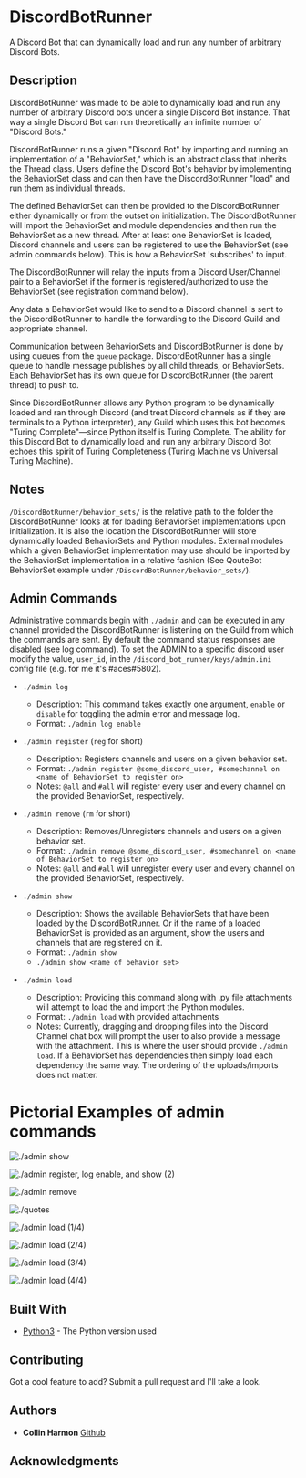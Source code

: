# DiscordBotRunner

A Discord Bot that can dynamically load and run any number of arbitrary Discord Bots.

## Description
DiscordBotRunner was made to be able to dynamically load and run any number of arbitrary Discord bots under a single Discord Bot instance. That way a single Discord Bot can run theoretically an infinite number of "Discord Bots."

DiscordBotRunner runs a given "Discord Bot" by importing and running an implementation of a "BehaviorSet," which is an abstract class that inherits the Thread class. Users define the Discord Bot's behavior by implementing the BehaviorSet class and can then have the DiscordBotRunner "load" and run them as individual threads.

The defined BehaviorSet can then be provided to the DiscordBotRunner either dynamically or from the outset on initialization. The DiscordBotRunner will import the BehaviorSet and module dependencies and then run the BehaviorSet as a new thread.
After at least one BehaviorSet is loaded, Discord channels and users can be registered to use the BehaviorSet (see admin commands below). This is how a BehaviorSet 'subscribes' to input. 

The DiscordBotRunner will relay the inputs from a Discord User/Channel pair to a BehaviorSet if the former is registered/authorized to use the BehaviorSet (see registration command below).

Any data a BehaviorSet would like to send to a Discord channel is sent to the DiscordBotRunner to handle the forwarding to the Discord Guild and appropriate channel.

Communication between BehaviorSets and DiscordBotRunner is done by using queues from the `queue` package. DiscordBotRunner has a single queue to handle message publishes by all child threads, or BehaviorSets. Each BehaviorSet has its own queue for DiscordBotRunner (the parent thread) to push to.


Since DiscordBotRunner allows any Python program to be dynamically loaded and ran through Discord (and treat Discord channels as if they are terminals to a Python interpreter), any Guild which uses this bot becomes "Turing Complete"—since Python itself is Turing Complete. The ability for this Discord Bot to dynamically load and run any arbitrary Discord Bot echoes this spirit of Turing Completeness (Turing Machine vs Universal Turing Machine).

## Notes

`/DiscordBotRunner/behavior_sets/` is the relative path to the folder the DiscordBotRunner looks at for loading BehaviorSet implementations upon initialization. It is also the location the DiscordBotRunner will store dynamically loaded BehaviorSets and Python modules. External modules which a given BehaviorSet implementation may use should be imported by the BehaviorSet implementation in a relative fashion (See QouteBot BehaviorSet example under `/DiscordBotRunner/behavior_sets/`). 

## Admin Commands

Administrative commands begin with `./admin` and can be executed in any channel provided the DiscordBotRunner is listening on the Guild from which the commands are sent. By default the command status responses are disabled (see log command). To set the ADMIN to a specific discord user modify the value, `user_id`, in the `/discord_bot_runner/keys/admin.ini` config file (e.g. for me it's #aces#5802).

* `./admin log`
  * Description: This command takes exactly one argument, `enable` or `disable` for toggling the admin error and message log.
  * Format:      `./admin log enable`

* `./admin register` (`reg` for short)
	* Description: Registers channels and users on a given behavior set.
	* Format:      `./admin register @some_discord_user, #somechannel on <name of BehaviorSet to register on>`
	* Notes:       `@all` and `#all` will register every user and every channel on the provided BehaviorSet, respectively.

* `./admin remove` (`rm` for short)
	* Description: Removes/Unregisters channels and users on a given behavior set.
	* Format:      `./admin remove @some_discord_user, #somechannel on <name of BehaviorSet to register on>`
	* Notes:       `@all` and `#all` will unregister every user and every channel on the provided BehaviorSet, respectively.

* `./admin show`
	* Description: Shows the available BehaviorSets that have been loaded by the DiscordBotRunner. Or if the name of a loaded BehaviorSet is provided as an argument, show the users and channels that are registered on it.
	* Format:      `./admin show`
  * `./admin show <name of behavior set>`

* `./admin load`
  * Description: Providing this command along with .py file attachments will attempt to load the and import the Python modules.
  * Format:      `./admin load` with provided attachments
  * Notes:       Currently, dragging and dropping files into the Discord Channel chat box will prompt the user to also provide a message with the attachment. This is where the user should provide `./admin load`. If a BehaviorSet has dependencies then simply load each dependency the same way. The ordering of the uploads/imports does not matter.

# Pictorial Examples of admin commands

![./admin show](img/admin_show_1.PNG "`./admin show`")

![`./admin register, log enable, and show (2)`](img/admin_show_2.PNG)

![`./admin remove`](img/admin_remove.PNG)

![`./quotes`](img/quotes_get.PNG)

![`./admin load (1/4)`](img/admin_load_1.PNG)

![`./admin load (2/4)`](img/admin_load_2.PNG)

![`./admin load (3/4)`](img/admin_load_3_1.PNG)

![`./admin load (4/4)`](img/admin_load_3_2.PNG)


## Built With

* [Python3](https://www.python.org/) - The Python version used

## Contributing

Got a cool feature to add? Submit a pull request and I'll take a look.

## Authors

* **Collin Harmon** [Github](https://github.com/CollinHarmon)

## Acknowledgments

